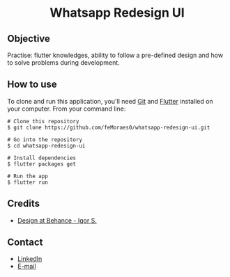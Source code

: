 <h1 align="center">Whatsapp Redesign UI</h1>

## Objective
Practise: flutter knowledges, ability to follow a pre-defined design and how to solve problems during development.

<!-- ## Prints
<p align="center">
  <img width="200" src="print.project.screen"/>
</p> -->

<!-- ## Knowledges
>Explain or list what was used to create this project. -->

## How to use

To clone and run this application, you'll need [Git](https://git-scm.com/downloads) and [Flutter](https://flutter.dev/docs/get-started/install) installed on your computer. From your command line:

```
# Clone this repository
$ git clone https://github.com/feMoraes0/whatsapp-redesign-ui.git

# Go into the repository
$ cd whatsapp-redesign-ui

# Install dependencies
$ flutter packages get

# Run the app
$ flutter run
```

## Credits
 - [Design at Behance - Igor S.](https://www.behance.net/gallery/72309913/WhatsApp-Redesign)

## Contact
  - <a target="_blank" href="https://www.linkedin.com/in/fernando-moraes-48a26916a/">LinkedIn</a>
  - <a target="_blank" href="mailto:fernandomoraes.lopes@gmail.com">E-mail</a>